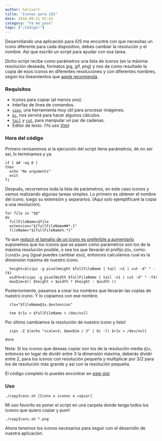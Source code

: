 ```yaml
---
author: halivert
title: "Iconos para iOS"
date: 2018-09-21 01:42
category: "Ya me pasó"
tags: ["¡Código!"]
---
```


Desarrollando una aplicación para iOS me encontré con que necesitas un icono
diferente para cada dispositivo, debes cambiar la resolución y el nombre. Así
que escribí un script para ayudar con esa tarea.

<!-- Seguir leyendo -->

Dicho script recibe como parámetros una lista de iconos (en la máxima resolución
deseada, formatos jpg, gif, png) y nos da como resultado la copia de esos iconos
en diferentes resoluciones y con diferentes nombres, según los lineamientos que
[apple recomienda][1].

### Requisitos
- Iconos para copiar (al menos uno).
- Interfaz de línea de comandos.
- [`sips`][sips], una herramienta muy útil para procesar imágenes.
- [`bc`][bc], nos servirá para hacer algunos cálculos.
- [`tail`][tail] y [`cut`][cut], para manipular un par de cadenas.
- Editor de texto. (Yo uso [Vim][vim])

### Hora del código
Primero revisaremos si la ejecución del script tiene parámetros, de no ser así,
lo terminamos y ya.

```
if [ $# -eq 0 ]
then
  echo "No arguments"
  exit
fi
```

Después, recorremos toda la lista de parámetros, en este caso iconos y vamos
realizando algunas tareas simples.  Lo primero es obtener el nombre del icono,
luego su extensión y separarlos.
(Aquí solo ejemplificaré la copia a una resolución).

```
for file in "$@"
do
  fullFileName=$file
  extension="${fullFileName##*.}"
  fileName="${fullFileName%.*}"
```

Ya que [reducir el tamaño de un icono es preferible a aumentarlo][2] suponemos
que los iconos que se pasen como parámetros son los de la máxima resolución
posible, o sea los que llevarán el prefijo `@3x`, como: `Icon@3x.png` (igual
puedes cambiar eso), entonces calculamos cual es la dimensión máxima de nuestro
icono.

```
  height=$(sips -g pixelHeight $fullFileName | tail -n1 | cut -d" " -f4)
  width=$(sips -g pixelWidth $fullFileName | tail -n1 | cut -d" " -f4)
  maxDim=$(( $height > $width ? $height : $width ))
```

Posteriormente, pasamos a crear los nombres que llevarán las copias de nuestro
icono. Y lo copiamos con ese nombre.

```
  r1x="$fileName@1x.$extension"

  tee $r1x < $fullFileName > /dev/null
```

Por último cambiamos la resolución de nuestro icono y listo!

```
  sips -Z $(echo "scale=3; $maxDim / 3" | bc -l) $r1x > /dev/null

done
```

Nota: Si los iconos que deseas copiar son los de la resolución media `@2x`,
entonces en lugar de dividir entre 3 la dimensión máxima, deberás dividir entre
2, para los iconos con resolución pequeña y multiplicar por 3/2 para los de
resolución más grande y así con la resolución pequeña.

El código completo lo puedes encontrar en [este gist][3]

### Uso
```
./copyIcons.sh [Icono o iconos a copiar]
```

Mi uso favorito es poner el script en una carpeta donde tenga todos los iconos
que quiero copiar y pum!

```
./copyIcons.sh *.png
```

Ahora tenemos los iconos necesarios para seguir con el desarrollo de nuestra
aplicación.

[1]: https://developer.apple.com/library/archive/qa/qa1686/_index.html
[2]: https://helpx.adobe.com/es/photoshop/kb/advanced-cropping-resizing-resampling-photoshop.html
[3]: https://gist.github.com/halivert/32650fcbc9f4b12cfabc94cdb4a32eed

[sips]: https://ss64.com/osx/sips.html
[bc]: https://www.gnu.org/software/bc/manual/html_mono/bc.html
[tail]: http://man7.org/linux/man-pages/man1/tail.1.html
[cut]: https://linux.die.net/man/1/cut
[vim]: https://www.vim.org
